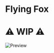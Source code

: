 # Flying Fox

# :warning: WIP :warning:

![Preview](https://raw.githubusercontent.com/akshat46/FlyingFox/v0.1/img/normal.png)


